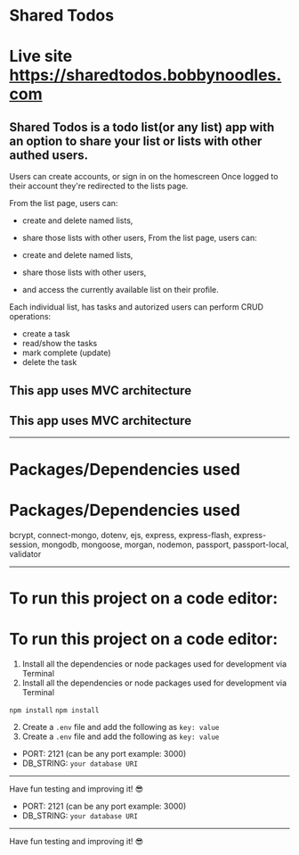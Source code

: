 # Shared Todos

# Live site https://sharedtodos.bobbynoodles.com

## Shared Todos is a todo list(or any list) app with an option to share your list or lists with other authed users.

Users can create accounts, or sign in on the homescreen 
Once logged to their account they're redirected to the lists page.

From the list page, users can:

- create and delete named lists,
- share those lists with other users,
  From the list page, users can:

- create and delete named lists,
- share those lists with other users,
- and access the currently available list on their profile.

Each individual list, has tasks and autorized users can perform CRUD operations:

- create a task
- read/show the tasks
- mark complete (update)
- delete the task

<h2>This app uses MVC architecture </h2>
<h2>This app uses MVC architecture </h2>

---

# Packages/Dependencies used

# Packages/Dependencies used

bcrypt, connect-mongo, dotenv, ejs, express, express-flash, express-session, mongodb, mongoose, morgan, nodemon, passport, passport-local, validator

---

# To run this project on a code editor:

# To run this project on a code editor:

1. Install all the dependencies or node packages used for development via Terminal
1. Install all the dependencies or node packages used for development via Terminal

`npm install`
`npm install`

2. Create a `.env` file and add the following as `key: value`
3. Create a `.env` file and add the following as `key: value`

- PORT: 2121 (can be any port example: 3000)
- DB_STRING: `your database URI`

---

Have fun testing and improving it! 😎

- PORT: 2121 (can be any port example: 3000)
- DB_STRING: `your database URI`

---

Have fun testing and improving it! 😎
